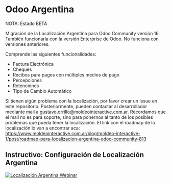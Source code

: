# Odoo Argentina

NOTA: Estado BETA

Migración de la Localización Argentina para Odoo Community versión 16. También funcionaría con la versión Enterprise de Odoo.
No funciona con versiones anteriores.

Comprende las siguientes funcionalidades:
- Factura Electrónica
- Cheques
- Recibos para pagos con múltiples medios de pago
- Percepciones
- Retenciones
- Tipo de Cambio Automático

Si tienen algún problema con la localización, por favor crear un Issue en este repositorio. Posteriormente, pueden contactar al desarrollador mediante mail a gustavo.orrillo@moldeointeractive.com.ar.
Recordamos que el mail no es para soporte, sino para ponernos al tanto de los posibles problemas que pueda tener la localización.
El link con el roadmap de la localización lo van a encontrar aca:
https://www.moldeointeractive.com.ar/blog/moldeo-interactive-1/post/roadmap-para-localizacion-argentina-odoo-community-813

## Instructivo: Configuración de Localización Argentina
[![Localización Argentina Webinar](https://img.youtube.com/vi/BhaBwOMgkIM/maxresdefault.jpg)](https://www.youtube.com/watch?v=BhaBwOMgkIM)
